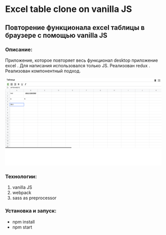 # Excel table clone on vanilla JS

## Повторение функционала excel таблицы в браузере с помощью vanilla JS

### Описание: 

Приложение, которое повторяет весь функционал desktop приложение excel
. Для написания использовался только JS. Реализован redux
. Реализован компонентный подход.

![excel table](assetsForReadME/table.png)

### Технологии: 
1. vanilla JS
2. webpack
3. sass as preprocessor

### Установка и запуск: 
* npm install
* npm start
